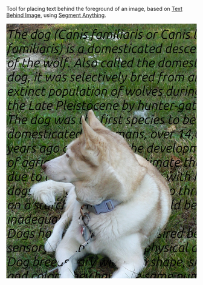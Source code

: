 Tool for placing text behind the foreground of an image, based on [Text Behind Image](https://textbehindimage.rexanwong.xyz/), using [Segment Anything](https://github.com/facebookresearch/segment-anything).

![](./cercei3_final2.jpg)
